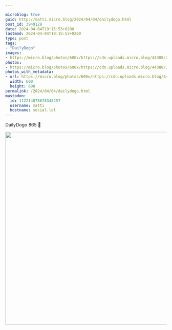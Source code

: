 ```yaml
---

microblog: true
guid: http://matti.micro.blog/2024/04/04/dailydogo.html
post_id: 3949129
date: 2024-04-04T19:15:53+0200
lastmod: 2024-04-04T19:15:53+0200
type: post
tags:
- "DailyDogo"
images:
- https://micro.blog/photos/600x/https://cdn.uploads.micro.blog/44388/2024/f4b5795ab9ed42bea108f2a4ff5035f5.jpg
photos:
- https://micro.blog/photos/600x/https://cdn.uploads.micro.blog/44388/2024/f4b5795ab9ed42bea108f2a4ff5035f5.jpg
photos_with_metadata:
- url: https://micro.blog/photos/600x/https://cdn.uploads.micro.blog/44388/2024/f4b5795ab9ed42bea108f2a4ff5035f5.jpg
  width: 600
  height: 600
permalink: /2024/04/04/dailydogo.html
mastodon:
  id: 112214078678348257
  username: matti
  hostname: social.lol
---
```

DailyDogo 865 🐶

<img src="/media/uploads/2024/f4b5795ab9ed42bea108f2a4ff5035f5.jpg" width="600" height="600" alt="" />
